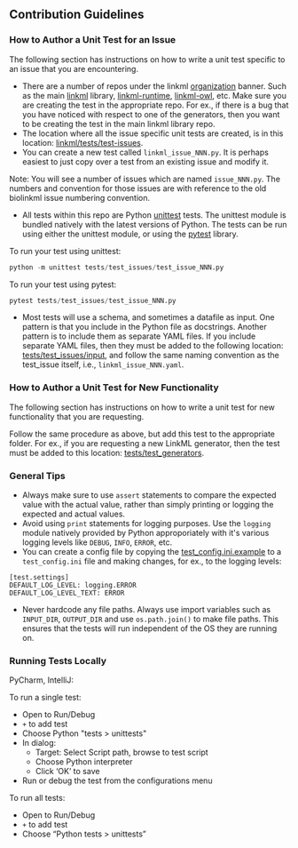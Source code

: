 ## Contribution Guidelines

### How to Author a Unit Test for an Issue

The following section has instructions on how to write a unit test specific to an issue that you are encountering.

* There are a number of repos under the linkml [organization](https://github.com/linkml) banner. Such as the main [linkml](https://github.com/linkml/linkml) library, [linkml-runtime](https://github.com/linkml/linkml-runtime), [linkml-owl](https://github.com/linkml/linkml-owl), etc. Make sure you are creating the test in the appropriate repo. For ex., if there is a bug that you have noticed with respect to one of the generators, then you want to be creating the test in the main linkml library repo.
* The location where all the issue specific unit tests are created, is in this location: [linkml/tests/test-issues](https://github.com/linkml/linkml/tree/main/tests/test_issues).
* You can create a new test called `linkml_issue_NNN.py`. It is perhaps easiest to just copy over a test from an existing issue and modify it.

Note: You will see a number of issues which are named `issue_NNN.py`. The numbers and convention for those issues are with reference to the old biolinkml issue numbering convention.

* All tests within this repo are Python [unittest](https://docs.python.org/3/library/unittest.html) tests. The unittest module is bundled natively with the latest versions of Python. The tests can be run using either the unittest module, or using the [pytest](https://docs.pytest.org/en/6.2.x/) library.

To run your test using unittest:

```python
python -m unittest tests/test_issues/test_issue_NNN.py
```

To run your test using pytest:

```python
pytest tests/test_issues/test_issue_NNN.py
```

* Most tests will use a schema, and sometimes a datafile as input. One pattern is that you include in the Python file as docstrings. Another pattern is to include them as separate YAML files. If you include separate YAML files, then they must be added to the following location: [tests/test_issues/input](https://github.com/linkml/linkml/tree/main/tests/test_issues/input), and follow the same naming convention as the test_issue itself, i.e., `linkml_issue_NNN.yaml`.

### How to Author a Unit Test for New Functionality

The following section has instructions on how to write a unit test for new functionality that you are requesting.

Follow the same procedure as above, but add this test to the appropriate folder. For ex., if you are requesting a new LinkML generator, then the test must be added to this location: [tests/test_generators](https://github.com/linkml/linkml/tree/main/tests/test_generators).

### General Tips

* Always make sure to use `assert` statements to compare the expected value with the actual value, rather than simply printing or logging the expected and actual values.
* Avoid using `print` statements for logging purposes. Use the `logging` module natively provided by Python approporiately with it's various logging levels like `DEBUG`, `INFO`, `ERROR`, etc.
* You can create a config file by copying the [test_config.ini.example](https://github.com/linkml/linkml/blob/main/tests/test_config.ini.example) to a `test_config.ini` file and making changes, for ex., to the logging levels:

```
[test.settings]
DEFAULT_LOG_LEVEL: logging.ERROR
DEFAULT_LOG_LEVEL_TEXT: ERROR
```

* Never hardcode any file paths. Always use import variables such as `INPUT_DIR`, `OUTPUT_DIR` and use `os.path.join()` to make file paths. This ensures that the tests will run independent of the OS they are running on.

### Running Tests Locally

PyCharm, IntelliJ:

To run a single test:
* Open to Run/Debug
* `+` to add test
* Choose Python "tests > unittests"
* In dialog:
  * Target: Select Script path, browse to test script
  * Choose Python interpreter
  * Click ‘OK’ to save
* Run or debug the test from the configurations menu

To run all tests:
* Open to Run/Debug
* `+` to add test
* Choose “Python tests > unittests”
